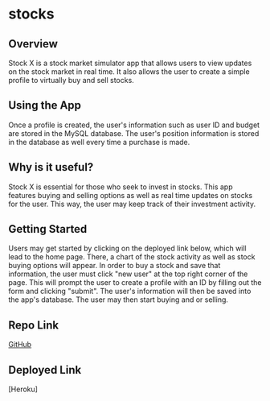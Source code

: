 # stocks

## Overview
Stock X is a stock market simulator app that allows users to view updates on the stock market in real time. It also allows the user to create a simple profile to virtually buy and sell stocks.


## Using the App
Once a profile is created, the user's information such as user ID and budget are stored in the MySQL database. The user's position information is stored in the database as well every time a purchase is made.


 ## Why is it useful?
Stock X is essential for those who seek to invest in stocks. This app features buying and selling options as well as real time updates on stocks for the user. This way, the user may keep track of their investment activity.


## Getting Started
Users may get started by clicking on the deployed link below, which will lead to the home page. There, a chart of the stock activity as well as stock buying options will appear. In order to buy a stock and save that information, the user must click "new user" at the top right corner of the page. This will prompt the user to create a profile with an ID by filling out the form and clicking "submit". The user's information will then be saved into the app's database. The user may then start buying and or selling. 
 

## Repo Link
[GitHub](https://github.com/MarkHays/stocks)

## Deployed Link
[Heroku]

